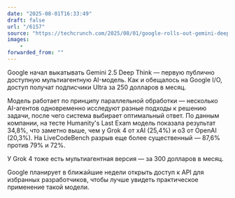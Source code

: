 ```yaml
---
date: "2025-08-01T16:33:49"
draft: false
url: "/6157"
source: "https://techcrunch.com/2025/08/01/google-rolls-out-gemini-deep-think-ai-a-reasoning-model-that-tests-multiple-ideas-in-parallel/"
images:
    -
forwarded_from: ""
---
```


Google начал выкатывать Gemini 2.5 Deep Think — первую публично доступную мультиагентную AI-модель. Как и обещалось на Google I/O, доступ получат подписчики Ultra за 250 долларов в месяц.

Модель работает по принципу параллельной обработки — несколько AI-агентов одновременно исследуют разные подходы к решению задачи, после чего система выбирает оптимальный ответ. По данным компании, на тесте Humanity's Last Exam модель показала результат 34,8%, что заметно выше, чем у Grok 4 от xAI (25,4%) и o3 от OpenAI (20,3%). На LiveCodeBench разрыв еще более существенный — 87,6% против 79% и 72%.

У Grok 4 тоже есть мультиагентная версия — за 300 долларов в месяц. 

Google планирует в ближайшие недели открыть доступ к API для избранных разработчиков, чтобы лучше увидеть практическое применение такой модели.

